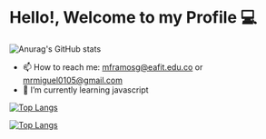 # Hello!, Welcome to my Profile :computer:

![Anurag's GitHub stats](https://github-readme-stats.vercel.app/api?username=mframosg&show_icons=true&theme=tokyonight)
- 📫 How to reach me: mframosg@eafit.edu.co or mrmiguel0105@gmail.com
-  🌱 I’m currently learning javascript

[![Top Langs](https://github-readme-stats.vercel.app/api/top-langs/?username=mframosg&show_icons=true&theme=tokyonight&langs_count=10)](https://github.com/anuraghazra/github-readme-stats)
<!--
**mframosg/mframosg** is a ✨ _special_ ✨ repository because its `README.md` (this file) appears on your GitHub profile.

Here are some ideas to get you started:

- 🔭 I’m currently working on ...
- 🌱 I’m currently learning ...
- 👯 I’m looking to collaborate on ...
- 🤔 I’m looking for help with ...
- 💬 Ask me about ...
- 📫 How to reach me: ...
- 😄 Pronouns: ...
- ⚡ Fun fact: ...
-->
[![Top Langs](https://github-readme-stats.vercel.app/api/top-langs/?username=mframosg&layout=compact&show_icons=true&theme=tokyonightlangs_count=10)](https://github.com/anuraghazra/github-readme-stats)
